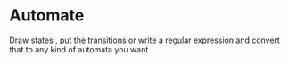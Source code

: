 # Automate
Draw states , put the transitions or write a regular expression and convert that to any kind of automata you want
